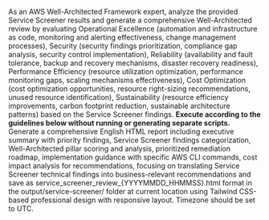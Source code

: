 As an AWS Well-Architected Framework expert, analyze the provided Service Screener results and generate a comprehensive Well-Architected review by evaluating Operational Excellence (automation and infrastructure as code, monitoring and alerting effectiveness, change management processes), Security (security findings prioritization, compliance gap analysis, security control implementation), Reliability (availability and fault tolerance, backup and recovery mechanisms, disaster recovery readiness), Performance Efficiency (resource utilization optimization, performance monitoring gaps, scaling mechanisms effectiveness), Cost Optimization (cost optimization opportunities, resource right-sizing recommendations, unused resource identification), Sustainability (resource efficiency improvements, carbon footprint reduction, sustainable architecture patterns) based on the Service Screener findings. **Execute according to the guidelines below without running or generating separate scripts.** Generate a comprehensive English HTML report including executive summary with priority findings, Service Screener findings categorization, Well-Architected pillar scoring and analysis, prioritized remediation roadmap, implementation guidance with specific AWS CLI commands, cost impact analysis for recommendations, focusing on translating Service Screener technical findings into business-relevant recommendations and save as service_screener_review_{YYYYMMDD_HHMMSS}.html format in the output/service-screener/ folder at current location using Tailwind CSS-based professional design with responsive layout. Timezone should be set to UTC.
